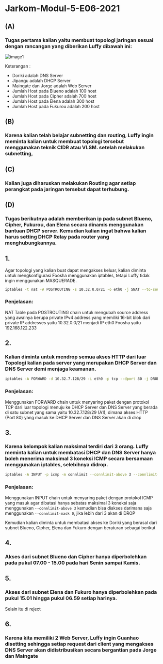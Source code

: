 # Jarkom-Modul-5-E06-2021

## (A)
### Tugas pertama kalian yaitu membuat topologi jaringan sesuai dengan rancangan yang diberikan Luffy dibawah ini:
![image1](https://user-images.githubusercontent.com/36522826/145227758-2587b7e7-481f-4fde-9b20-26382f886a08.png)

Keterangan :
- Doriki adalah DNS Server
- Jipangu adalah DHCP Server
- Maingate dan Jorge adalah Web Server
- Jumlah Host pada Blueno adalah 100 host
- Jumlah Host pada Cipher adalah 700 host
- Jumlah Host pada Elena adalah 300 host
- Jumlah Host pada Fukurou adalah 200 host

## (B)
### Karena kalian telah belajar subnetting dan routing, Luffy ingin meminta kalian untuk membuat topologi tersebut menggunakan teknik CIDR atau VLSM. setelah melakukan subnetting, 

## (C)
### Kalian juga diharuskan melakukan Routing agar setiap perangkat pada jaringan tersebut dapat terhubung.

## (D)
### Tugas berikutnya adalah memberikan ip pada subnet Blueno, Cipher, Fukurou, dan Elena secara dinamis menggunakan bantuan DHCP server. Kemudian kalian ingat bahwa kalian harus setting DHCP Relay pada router yang menghubungkannya.

## 1.
Agar topologi yang kalian buat dapat mengakses keluar, kalian diminta untuk mengkonfigurasi Foosha menggunakan iptables, tetapi Luffy tidak ingin menggunakan MASQUERADE.
```bash
iptables -t nat -A POSTROUTING -s 10.32.0.0/21 -o eth0 -j SNAT --to-source 192.168.122.233
```
### Penjelasan:

NAT Table pada POSTROUTING chain untuk mengubah source address yang awalnya berupa private IPv4 address yang memiliki 16-bit blok dari private IP addresses yaitu 10.32.0.0/21  menjadi IP eth0 Foosha yaitu 192.168.122.233

## 2.
### Kalian diminta untuk mendrop semua akses HTTP dari luar Topologi kalian pada server yang merupakan DHCP Server dan DNS Server demi menjaga keamanan.
```bash
iptables -A FORWARD -d 10.32.7.128/29 -i eth0 -p tcp --dport 80 -j DROP
```
### Penjelasan:

Menggunakan FORWARD chain untuk menyaring paket dengan protokol TCP dari luar topologi menuju ke DHCP Server dan DNS Server yang berada di satu subnet yang sama yaitu 10.32.7.128/29 (A1), dimana akses HTTP (Port 80) yang masuk ke DHCP Server dan DNS Server akan di drop

## 3.
### Karena kelompok kalian maksimal terdiri dari 3 orang. Luffy meminta kalian untuk membatasi DHCP dan DNS Server hanya boleh menerima maksimal 3 koneksi ICMP secara bersamaan menggunakan iptables, selebihnya didrop.
```bash
iptables -A INPUT -p icmp -m connlimit --connlimit-above 3 --connlimit-mask 0 -j DROP
```
### Penjelasan:

Menggunakan INPUT chain untuk menyaring paket dengan protokol ICMP yang masuk agar dibatasi hanya sebatas maksimal 3 koneksi saja menggunakan `--connlimit-above 3` kemudian bisa diakses darimana saja menggunakan `--connlimit-mask 0`, jika lebih dari 3 akan di DROP

Kemudian kalian diminta untuk membatasi akses ke Doriki yang berasal dari subnet Blueno, Cipher, Elena dan Fukuro dengan beraturan sebagai berikut
## 4.
### Akses dari subnet Blueno dan Cipher hanya diperbolehkan pada pukul 07.00 - 15.00 pada hari Senin sampai Kamis.

## 5.
### Akses dari subnet Elena dan Fukuro hanya diperbolehkan pada pukul 15.01 hingga pukul 06.59 setiap harinya.
Selain itu di reject

## 6.
### Karena kita memiliki 2 Web Server, Luffy ingin Guanhao disetting sehingga setiap request dari client yang mengakses DNS Server akan didistribusikan secara bergantian pada Jorge dan Maingate
